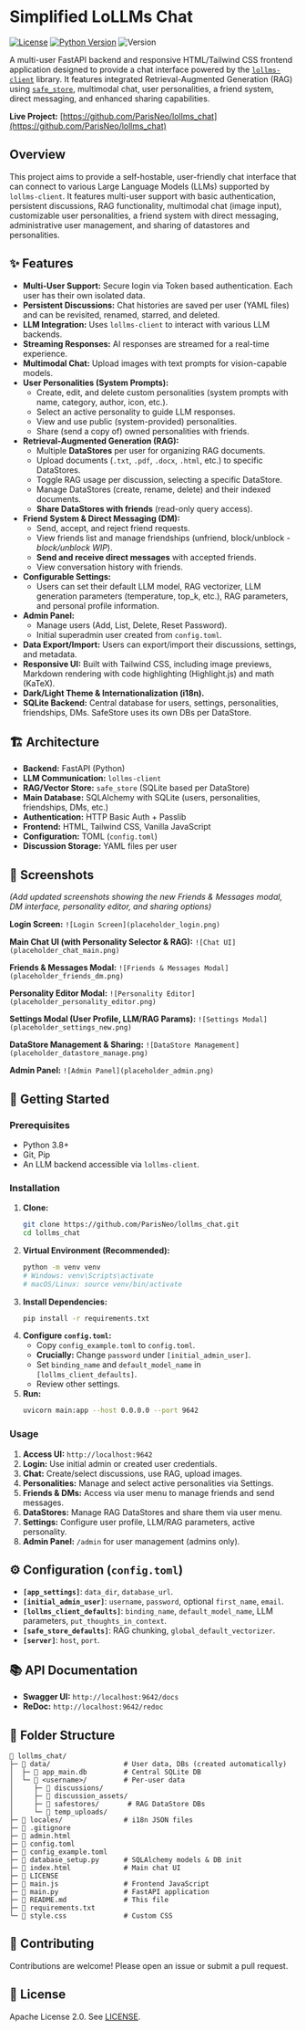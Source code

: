# Simplified LoLLMs Chat

[![License](https://img.shields.io/badge/License-Apache_2.0-blue.svg)](https://opensource.org/licenses/Apache-2.0)
[![Python Version](https://img.shields.io/badge/Python-3.8+-blue.svg)](https://www.python.org/downloads/)
![Version](https://img.shields.io/badge/Version-1.6.0-brightgreen) <!-- Updated Version -->
<!-- Add build status badge if CI is set up -->
<!-- [![Build Status](https://img.shields.io/your_ci_badge_url)](your_ci_link) -->

A multi-user FastAPI backend and responsive HTML/Tailwind CSS frontend application designed to provide a chat interface powered by the [`lollms-client`](https://github.com/ParisNeo/lollms-client) library. It features integrated Retrieval-Augmented Generation (RAG) using [`safe_store`](https://github.com/ParisNeo/safe_store), multimodal chat, user personalities, a friend system, direct messaging, and enhanced sharing capabilities.

**Live Project:** [https://github.com/ParisNeo/lollms_chat](https://github.com/ParisNeo/lollms_chat)

## Overview

This project aims to provide a self-hostable, user-friendly chat interface that can connect to various Large Language Models (LLMs) supported by `lollms-client`. It features multi-user support with basic authentication, persistent discussions, RAG functionality, multimodal chat (image input), customizable user personalities, a friend system with direct messaging, administrative user management, and sharing of datastores and personalities.

## ✨ Features

*   **Multi-User Support:** Secure login via Token based authentication. Each user has their own isolated data.
*   **Persistent Discussions:** Chat histories are saved per user (YAML files) and can be revisited, renamed, starred, and deleted.
*   **LLM Integration:** Uses `lollms-client` to interact with various LLM backends.
*   **Streaming Responses:** AI responses are streamed for a real-time experience.
*   **Multimodal Chat:** Upload images with text prompts for vision-capable models.
*   **User Personalities (System Prompts):**
    *   Create, edit, and delete custom personalities (system prompts with name, category, author, icon, etc.).
    *   Select an active personality to guide LLM responses.
    *   View and use public (system-provided) personalities.
    *   Share (send a copy of) owned personalities with friends.
*   **Retrieval-Augmented Generation (RAG):**
    *   Multiple **DataStores** per user for organizing RAG documents.
    *   Upload documents (`.txt`, `.pdf`, `.docx`, `.html`, etc.) to specific DataStores.
    *   Toggle RAG usage per discussion, selecting a specific DataStore.
    *   Manage DataStores (create, rename, delete) and their indexed documents.
    *   **Share DataStores with friends** (read-only query access).
*   **Friend System & Direct Messaging (DM):**
    *   Send, accept, and reject friend requests.
    *   View friends list and manage friendships (unfriend, block/unblock - *block/unblock WIP*).
    *   **Send and receive direct messages** with accepted friends.
    *   View conversation history with friends.
*   **Configurable Settings:**
    *   Users can set their default LLM model, RAG vectorizer, LLM generation parameters (temperature, top_k, etc.), RAG parameters, and personal profile information.
*   **Admin Panel:**
    *   Manage users (Add, List, Delete, Reset Password).
    *   Initial superadmin user created from `config.toml`.
*   **Data Export/Import:** Users can export/import their discussions, settings, and metadata.
*   **Responsive UI:** Built with Tailwind CSS, including image previews, Markdown rendering with code highlighting (Highlight.js) and math (KaTeX).
*   **Dark/Light Theme & Internationalization (i18n).**
*   **SQLite Backend:** Central database for users, settings, personalities, friendships, DMs. SafeStore uses its own DBs per DataStore.

## 🏗️ Architecture

*   **Backend:** FastAPI (Python)
*   **LLM Communication:** `lollms-client`
*   **RAG/Vector Store:** `safe_store` (SQLite based per DataStore)
*   **Main Database:** SQLAlchemy with SQLite (users, personalities, friendships, DMs, etc.)
*   **Authentication:** HTTP Basic Auth + Passlib
*   **Frontend:** HTML, Tailwind CSS, Vanilla JavaScript
*   **Configuration:** TOML (`config.toml`)
*   **Discussion Storage:** YAML files per user

## 📸 Screenshots

*(Add updated screenshots showing the new Friends & Messages modal, DM interface, personality editor, and sharing options)*

**Login Screen:**
`![Login Screen](placeholder_login.png)`

**Main Chat UI (with Personality Selector & RAG):**
`![Chat UI](placeholder_chat_main.png)`

**Friends & Messages Modal:**
`![Friends & Messages Modal](placeholder_friends_dm.png)`

**Personality Editor Modal:**
`![Personality Editor](placeholder_personality_editor.png)`

**Settings Modal (User Profile, LLM/RAG Params):**
`![Settings Modal](placeholder_settings_new.png)`

**DataStore Management & Sharing:**
`![DataStore Management](placeholder_datastore_manage.png)`

**Admin Panel:**
`![Admin Panel](placeholder_admin.png)`

## 🚀 Getting Started

### Prerequisites

*   Python 3.8+
*   Git, Pip
*   An LLM backend accessible via `lollms-client`.

### Installation

1.  **Clone:**
    ```bash
    git clone https://github.com/ParisNeo/lollms_chat.git
    cd lollms_chat
    ```
2.  **Virtual Environment (Recommended):**
    ```bash
    python -m venv venv
    # Windows: venv\Scripts\activate
    # macOS/Linux: source venv/bin/activate
    ```
3.  **Install Dependencies:**
    ```bash
    pip install -r requirements.txt
    ```
4.  **Configure `config.toml`:**
    *   Copy `config_example.toml` to `config.toml`.
    *   **Crucially:** Change `password` under `[initial_admin_user]`.
    *   Set `binding_name` and `default_model_name` in `[lollms_client_defaults]`.
    *   Review other settings.
5.  **Run:**
    ```bash
    uvicorn main:app --host 0.0.0.0 --port 9642
    ```

### Usage

1.  **Access UI:** `http://localhost:9642`
2.  **Login:** Use initial admin or created user credentials.
3.  **Chat:** Create/select discussions, use RAG, upload images.
4.  **Personalities:** Manage and select active personalities via Settings.
5.  **Friends & DMs:** Access via user menu to manage friends and send messages.
6.  **DataStores:** Manage RAG DataStores and share them via user menu.
7.  **Settings:** Configure user profile, LLM/RAG parameters, active personality.
8.  **Admin Panel:** `/admin` for user management (admins only).

## ⚙️ Configuration (`config.toml`)

*   **`[app_settings]`**: `data_dir`, `database_url`.
*   **`[initial_admin_user]`**: `username`, `password`, optional `first_name`, `email`.
*   **`[lollms_client_defaults]`**: `binding_name`, `default_model_name`, LLM parameters, `put_thoughts_in_context`.
*   **`[safe_store_defaults]`**: RAG chunking, `global_default_vectorizer`.
*   **`[server]`**: `host`, `port`.

## 📚 API Documentation

*   **Swagger UI:** `http://localhost:9642/docs`
*   **ReDoc:** `http://localhost:9642/redoc`

## 📁 Folder Structure

```text
📁 lollms_chat/
├─ 📁 data/                  # User data, DBs (created automatically)
│  ├─ 📄 app_main.db         # Central SQLite DB
│  └─ 📁 <username>/         # Per-user data
│     ├─ 📁 discussions/
│     ├─ 📁 discussion_assets/
│     ├─ 📁 safestores/       # RAG DataStore DBs
│     └─ 📁 temp_uploads/
├─ 📁 locales/               # i18n JSON files
├─ 📄 .gitignore
├─ 📄 admin.html
├─ 📄 config.toml
├─ 📄 config_example.toml
├─ 📄 database_setup.py      # SQLAlchemy models & DB init
├─ 📄 index.html             # Main chat UI
├─ 📄 LICENSE
├─ 📄 main.js                # Frontend JavaScript
├─ 📄 main.py                # FastAPI application
├─ 📄 README.md              # This file
├─ 📄 requirements.txt
└─ 📄 style.css              # Custom CSS
```

## 🤝 Contributing

Contributions are welcome! Please open an issue or submit a pull request.

## 📜 License

Apache License 2.0. See [LICENSE](LICENSE).